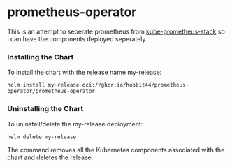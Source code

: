 # prometheus-operator

This is an attempt to seperate prometheus from [kube-prometheus-stack](https://github.com/prometheus-community/helm-charts/tree/main/charts/kube-prometheus-stack) so i can have the components deployed seperately.


### Installing the Chart
To install the chart with the release name my-release:

```
helm install my-release oci://ghcr.io/hobbit44/prometheus-operator/prometheus-operator
```

### Uninstalling the Chart
To uninstall/delete the my-release deployment:

```
helm delete my-release
```
The command removes all the Kubernetes components associated with the chart and deletes the release.

